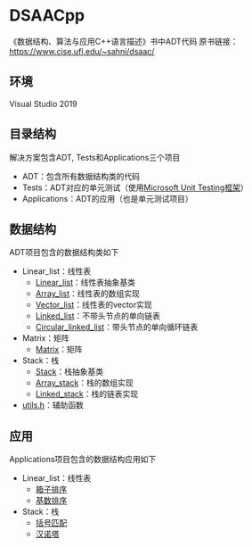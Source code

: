 # DSAACpp
《数据结构、算法与应用C++语言描述》书中ADT代码
原书链接：<https://www.cise.ufl.edu/~sahni/dsaac/>

## 环境
Visual Studio 2019

## 目录结构
解决方案包含ADT, Tests和Applications三个项目
* ADT：包含所有数据结构类的代码
* Tests：ADT对应的单元测试（使用[Microsoft Unit Testing框架](https://docs.microsoft.com/zh-cn/visualstudio/test/how-to-use-microsoft-test-framework-for-cpp?view=vs-2019)）
* Applications：ADT的应用（也是单元测试项目）

## 数据结构
ADT项目包含的数据结构类如下
* Linear_list：线性表
    * [Linear_list](ADT/Linear_list/Linear_list.h)：线性表抽象基类
    * [Array_list](ADT/Linear_list/Array_list.h)：线性表的数组实现
    * [Vector_list](ADT/Linear_list/Vector_list.h)：线性表的vector实现
    * [Linked_list](ADT/Linear_list/Linked_list.h)：不带头节点的单向链表
    * [Circular_linked_list](ADT/Linear_list/Circular_linked_list.h)：带头节点的单向循环链表
* Matrix：矩阵
    * [Matrix](ADT/Matrix/Matrix.h)：矩阵
* Stack：栈
    * [Stack](ADT/Stack/Stack.h)：栈抽象基类
    * [Array_stack](ADT/Stack/Array_stack.h)：栈的数组实现
    * [Linked_stack](ADT/Stack/Linked_stack.h)：栈的链表实现
* [utils.h](ADT/utils.h)：辅助函数

## 应用
Applications项目包含的数据结构应用如下
* Linear_list：线性表
    * [箱子排序](Applications/Linear_list/bin_sort.h)
    * [基数排序](Applications/Linear_list/radix_sort.h)
* Stack：栈
    * [括号匹配](Applications/Stack/parenthesis_matching.h)
    * [汉诺塔](Applications/Stack/towers_of_hanoi.h)
